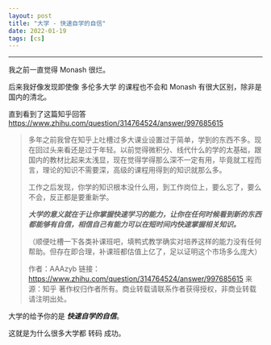 ```yaml
---
layout: post
title: "大学 - 快速自学的自信"
date: 2022-01-19
tags: [cs]
---
```


---

我之前一直觉得 Monash 很烂。

后来我好像发现即使像 多伦多大学 的课程也不会和 Monash 有很大区别，除非是国内的清北。

直到看到了这篇知乎回答 <https://www.zhihu.com/question/314764524/answer/997685615>

> 多年之前我曾在知乎上吐槽过多大课业设置过于简单，学到的东西不多。现在回过头来看还是过于年轻。以前觉得微积分、线代什么的学的太基础，跟国内的教材比起来太浅显，现在觉得学得那么深不一定有用，毕竟就工程而言，理论的知识不需要深，高级的课程用得到的知识就那么多。
>
> 工作之后发现，你学的知识根本没什么用，到工作岗位上，要么忘了，要么不会，反正都是要重新学。
>
> ***大学的意义就在于让你掌握快速学习的能力，让你在任何时候看到新的东西都能够有自信，相信自己有能力可以在短时间内快速掌握相关知识。***
>
> （顺便吐槽一下各类补课班吧，填鸭式教学确实对培养这样的能力没有任何帮助。但存在即合理，补课班都估值上亿了，足以证明这个市场多么庞大）
>
> 作者：AAAzyb
> 链接：https://www.zhihu.com/question/314764524/answer/997685615
> 来源：知乎
> 著作权归作者所有。商业转载请联系作者获得授权，非商业转载请注明出处。

大学的给予你的是 ***快速自学的自信***。

这就是为什么很多大学都 转码 成功。



